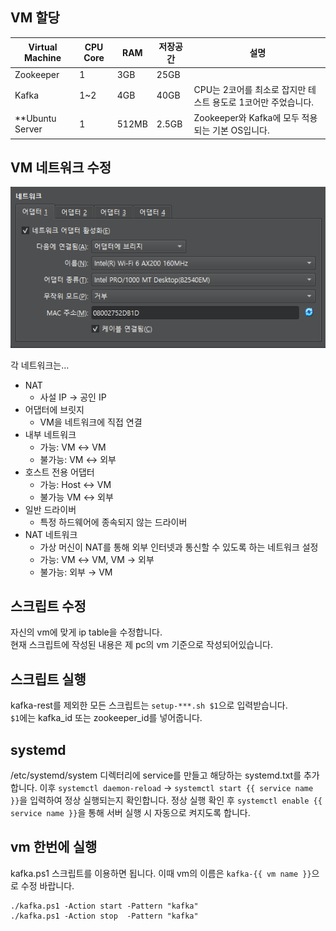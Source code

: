 ## VM 할당
| Virtual Machine | CPU Core | RAM | 저장공간 | 설명 |
| --- | --- | --- | --- | --- |
| Zookeeper | 1 | 3GB | 25GB |  |
| Kafka | 1~2 | 4GB | 40GB | CPU는 2코어를 최소로 잡지만 테스트 용도로 1코어만 주었습니다. |
| **Ubuntu Server | 1 | 512MB | 2.5GB | Zookeeper와 Kafka에 모두 적용되는 기본 OS입니다. |

## VM 네트워크 수정
![네트워크는 어댑터에 브릿지로](image.png)

각 네트워크는...
- NAT
  - 사설 IP → 공인 IP
- 어댑터에 브릿지
  - VM을 네트워크에 직접 연결
- 내부 네트워크
  - 가능: VM ↔ VM
  - 불가능: VM ↔ 외부
- 호스트 전용 어댑터
  - 가능: Host ↔ VM
  - 불가능 VM ↔ 외부
- 일반 드라이버
  - 특정 하드웨어에 종속되지 않는 드라이버
- NAT 네트워크
  - 가상 머신이 NAT를 통해 외부 인터넷과 통신할 수 있도록 하는 네트워크 설정
  - 가능: VM ↔ VM, VM → 외부
  - 불가능: 외부 → VM

## 스크립트 수정
자신의 vm에 맞게 ip table을 수정합니다.  
현재 스크립트에 작성된 내용은 제 pc의 vm 기준으로 작성되어있습니다.

## 스크립트 실행
kafka-rest를 제외한 모든 스크립트는 `setup-***.sh $1`으로 입력받습니다.   
`$1`에는 kafka_id 또는 zookeeper_id를 넣어줍니다.

## systemd
/etc/systemd/system 디렉터리에 service를 만들고 해당하는 systemd.txt를 추가합니다.
이후 `systemctl daemon-reload` -> `systemctl start {{ service name }}`을 입력하여 정상 실행되는지 확인합니다.
정상 실행 확인 후 `systemctl enable {{ service name }}`을 통해 서버 실행 시 자동으로 켜지도록 합니다.

## vm 한번에 실행
kafka.ps1 스크립트를 이용하면 됩니다. 이때 vm의 이름은 `kafka-{{ vm name }}`으로 수정 바랍니다.
```
./kafka.ps1 -Action start -Pattern "kafka"
./kafka.ps1 -Action stop  -Pattern "kafka"
```
